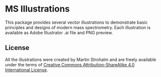 # MS Illustrations
This package provides several vector illustrations to demonstrate basic principles and designs of modern mass spectrometry. Each illustration is available as Adobe Illustrator .ai file and PNG preview.

## License
All the illustrations were created by Martin Strohalm and are freely available under the terms of [Creative Commons Attribution-ShareAlike 4.0 International License](http://creativecommons.org/licenses/by-sa/4.0/).
